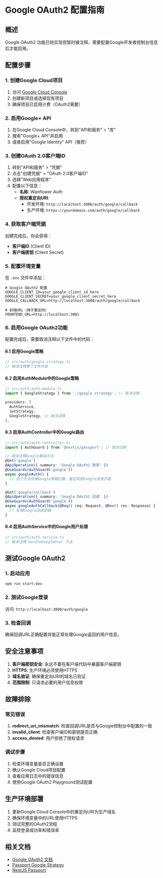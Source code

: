 # Google OAuth2 配置指南

## 概述

Google OAuth2 功能已经实现但暂时被注释，需要配置Google开发者控制台信息后才能启用。

## 配置步骤

### 1. 创建Google Cloud项目

1. 访问 [Google Cloud Console](https://console.cloud.google.com/)
2. 创建新项目或选择现有项目
3. 确保项目已启用计费（OAuth2需要）

### 2. 启用Google+ API

1. 在Google Cloud Console中，转到"API和服务" > "库"
2. 搜索"Google+ API"并启用
3. 或者启用"Google Identity" API（推荐）

### 3. 创建OAuth 2.0客户端ID

1. 转到"API和服务" > "凭据"
2. 点击"创建凭据" > "OAuth 2.0客户端ID"
3. 选择"Web应用程序"
4. 配置以下信息：
   - **名称**: Wanflower Auth
   - **授权重定向URI**: 
     - 开发环境: `http://localhost:3000/auth/google/callback`
     - 生产环境: `https://yourdomain.com/auth/google/callback`

### 4. 获取客户端凭据

创建完成后，你会获得：
- **客户端ID** (Client ID)
- **客户端密钥** (Client Secret)

### 5. 配置环境变量

在 `.env` 文件中添加：

```env
# Google OAuth2 配置
GOOGLE_CLIENT_ID=your_google_client_id_here
GOOGLE_CLIENT_SECRET=your_google_client_secret_here
GOOGLE_CALLBACK_URL=http://localhost:3000/auth/google/callback

# 前端URL（用于重定向）
FRONTEND_URL=http://localhost:3001
```

### 6. 启用Google OAuth2功能

配置完成后，需要取消注释以下文件中的代码：

#### 6.1 启用Google策略
```typescript
// src/auth/google.strategy.ts
// 取消注释整个文件内容
```

#### 6.2 启用AuthModule中的Google策略
```typescript
// src/auth/auth.module.ts
import { GoogleStrategy } from './google.strategy'; // 取消注释

providers: [
  AuthService, 
  JwtStrategy, 
  GoogleStrategy, // 取消注释
],
```

#### 6.3 启用AuthController中的Google路由
```typescript
// src/auth/auth.controller.ts
import { AuthGuard } from '@nestjs/passport'; // 取消注释

// 取消注释Google路由方法
@Get('google')
@ApiOperation({ summary: 'Google OAuth2 登录' })
@UseGuards(AuthGuard('google'))
async googleAuth() {
  // 这个方法会被Google策略拦截，重定向到Google登录页面
}

@Get('google/callback')
@ApiOperation({ summary: 'Google OAuth2 回调' })
@UseGuards(AuthGuard('google'))
async googleAuthCallback(@Req() req: Request, @Res() res: Response) {
  // 处理Google回调逻辑
}
```

#### 6.4 启用AuthService中的Google用户处理
```typescript
// src/auth/auth.service.ts
// 取消注释 handleGoogleUser 方法
```

## 测试Google OAuth2

### 1. 启动应用
```bash
npm run start:dev
```

### 2. 测试Google登录
访问: `http://localhost:3000/auth/google`

### 3. 检查回调
确保回调URL正确配置并能正常处理Google返回的用户信息。

## 安全注意事项

1. **客户端密钥安全**: 永远不要在客户端代码中暴露客户端密钥
2. **HTTPS**: 生产环境必须使用HTTPS
3. **域名验证**: 确保重定向URI的域名已验证
4. **范围限制**: 只请求必要的用户信息权限

## 故障排除

### 常见错误

1. **redirect_uri_mismatch**: 检查回调URL是否与Google控制台中配置的一致
2. **invalid_client**: 检查客户端ID和密钥是否正确
3. **access_denied**: 用户拒绝了授权请求

### 调试步骤

1. 检查环境变量是否正确设置
2. 确认Google Cloud项目配置
3. 查看应用日志中的错误信息
4. 使用Google OAuth2 Playground测试配置

## 生产环境部署

1. 更新Google Cloud Console中的重定向URI为生产域名
2. 确保环境变量中的URL使用HTTPS
3. 测试完整的OAuth2流程
4. 监控登录成功率和错误率

## 相关文档

- [Google OAuth2 文档](https://developers.google.com/identity/protocols/oauth2)
- [Passport Google Strategy](https://github.com/jaredhanson/passport-google-oauth20)
- [NestJS Passport](https://docs.nestjs.com/recipes/passport)
